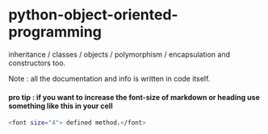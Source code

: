# python-object-oriented-programming
inheritance / classes / objects / polymorphism / encapsulation and constructors too.

Note : all the documentation and info is written in code itself.


#### pro tip : if you want to increase the font-size of markdown or heading use something like this in your cell

```sh
<font size="4"> defined method.</font>
```
